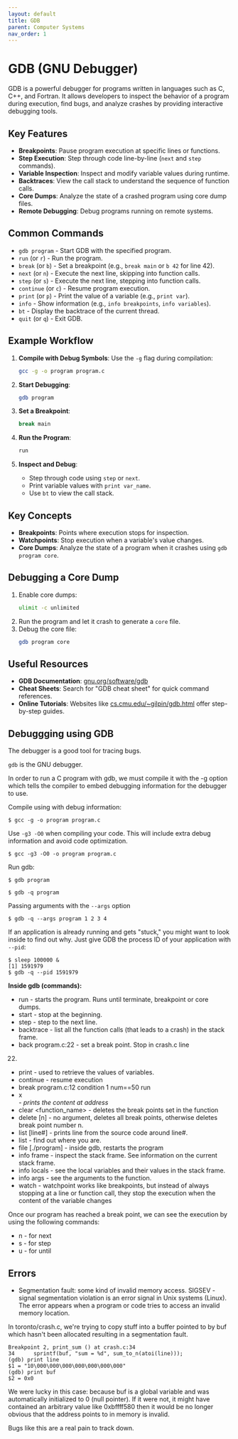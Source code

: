 ```yaml
---
layout: default
title: GDB
parent: Computer Systems
nav_order: 1
---
```


# GDB (GNU Debugger)

GDB is a powerful debugger for programs written in languages such as C, C++, and Fortran. It allows developers to inspect the behavior of a program during execution, find bugs, and analyze crashes by providing interactive debugging tools.

## Key Features

- **Breakpoints**: Pause program execution at specific lines or functions.
- **Step Execution**: Step through code line-by-line (`next` and `step` commands).
- **Variable Inspection**: Inspect and modify variable values during runtime.
- **Backtraces**: View the call stack to understand the sequence of function calls.
- **Core Dumps**: Analyze the state of a crashed program using core dump files.
- **Remote Debugging**: Debug programs running on remote systems.

## Common Commands

- `gdb program` - Start GDB with the specified program.
- `run` (or `r`) - Run the program.
- `break` (or `b`) - Set a breakpoint (e.g., `break main` or `b 42` for line 42).
- `next` (or `n`) - Execute the next line, skipping into function calls.
- `step` (or `s`) - Execute the next line, stepping into function calls.
- `continue` (or `c`) - Resume program execution.
- `print` (or `p`) - Print the value of a variable (e.g., `print var`).
- `info` - Show information (e.g., `info breakpoints`, `info variables`).
- `bt` - Display the backtrace of the current thread.
- `quit` (or `q`) - Exit GDB.

## Example Workflow

1. **Compile with Debug Symbols**: Use the `-g` flag during compilation:
    ```bash
    gcc -g -o program program.c
    ```

2. **Start Debugging**:
    ```bash
    gdb program
    ```

3. **Set a Breakpoint**:
    ```bash
    break main
    ```

4. **Run the Program**:
    ```bash
    run
    ```

5. **Inspect and Debug**:
    - Step through code using `step` or `next`.
    - Print variable values with `print var_name`.
    - Use `bt` to view the call stack.

## Key Concepts

- **Breakpoints**: Points where execution stops for inspection.
- **Watchpoints**: Stop execution when a variable's value changes.
- **Core Dumps**: Analyze the state of a program when it crashes using `gdb program core`.

## Debugging a Core Dump

1. Enable core dumps:
    ```bash
    ulimit -c unlimited
    ```
2. Run the program and let it crash to generate a `core` file.
3. Debug the core file:
    ```bash
    gdb program core
    ```

## Useful Resources

- **GDB Documentation**: [gnu.org/software/gdb](https://www.gnu.org/software/gdb)
- **Cheat Sheets**: Search for "GDB cheat sheet" for quick command references.
- **Online Tutorials**: Websites like [cs.cmu.edu/~gilpin/gdb.html](https://www.cs.cmu.edu/~gilpin/gdb.html) offer step-by-step guides.

## Debuggging using GDB

The debugger is a good tool for tracing bugs.

`gdb` is the GNU debugger.

In order to run a C program with gdb, we must compile it
with the -g option which tells the compiler to embed debugging
information for the debugger to use.

Compile using with debug information:

```
$ gcc -g -o program program.c
```

Use `-g3 -O0` when compiling your code. This will include
extra debug information and avoid code optimization.

```
$ gcc -g3 -O0 -o program program.c
```

Run gdb:

```
$ gdb program
```

```
$ gdb -q program
```

Passing arguments with the `--args` option

```
$ gdb -q --args program 1 2 3 4
```

If an application is already running and gets "stuck," you might want to
look inside to find out why. Just give GDB the process ID of your application
with `--pid`:

```
$ sleep 100000 &
[1] 1591979
$ gdb -q --pid 1591979
```

**Inside gdb (commands):**

* run - starts the program. Runs until terminate, breakpoint
or core dumps.
* start - stop at the beginning.
* step - step to the next line.
* backtrace - list all the function calls (that leads to a
crash) in the stack frame.
* back program.c:22 - set a break point. Stop in crash.c line
22.
* print <variable> - used to retrieve the values of variables.
* continue - resume execution
* break program.c:12
  condition 1 num==50
  run
* x <address> - prints the content at address
* clear <function_name> - deletes the break points set in the
function
* delete [n] - no argument, deletes all break points, otherwise
deletes break point number n.
* list [line#] - prints line from the source code around line#.
* list - find out where you are.
* file [./program] - inside gdb, restarts the program
* info frame - inspect the stack frame. See information on the current
  stack frame.
* info locals - see the local variables and their values in the stack frame.
* info args - see the arguments to the function.
* watch <variable> - watchpoint works like breakpoints, but instead
of always stopping at a line or function call, they stop the execution when
the content of the variable changes

Once our program has reached a break point, we can see the
execution by using the following commands:

* n - for next
* s - for step
* u - for until

## Errors

* Segmentation fault: some kind of invalid memory access.
    SIGSEV - signal segmentation violation is an error signal
    in Unix systems (Linux). The error appears when a program
    or code tries to access an invalid memory location.

In toronto/crash.c, we're trying to copy stuff into a buffer
pointed to by buf which hasn't been allocated resulting in a
segmentation fault.

```
Breakpoint 2, print_sum () at crash.c:34
34	    sprintf(buf, "sum = %d", sum_to_n(atoi(line)));
(gdb) print line
$1 = "10\000\000\000\000\000\000\000"
(gdb) print buf
$2 = 0x0
```

We were lucky in this case: because buf is a global variable
and was automatically initialized to 0 (null pointer). If it
were not, it might have contained an arbitrary value like
0xbffff580 then it would be no longer obvious that the address
points to in memory is invalid.

Bugs like this are a real pain to track down.
